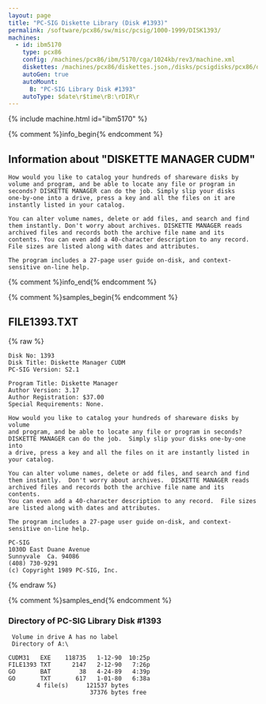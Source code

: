 ```yaml
---
layout: page
title: "PC-SIG Diskette Library (Disk #1393)"
permalink: /software/pcx86/sw/misc/pcsig/1000-1999/DISK1393/
machines:
  - id: ibm5170
    type: pcx86
    config: /machines/pcx86/ibm/5170/cga/1024kb/rev3/machine.xml
    diskettes: /machines/pcx86/diskettes.json,/disks/pcsigdisks/pcx86/diskettes.json
    autoGen: true
    autoMount:
      B: "PC-SIG Library Disk #1393"
    autoType: $date\r$time\rB:\rDIR\r
---
```


{% include machine.html id="ibm5170" %}

{% comment %}info_begin{% endcomment %}

## Information about "DISKETTE MANAGER CUDM"

    How would you like to catalog your hundreds of shareware disks by
    volume and program, and be able to locate any file or program in
    seconds? DISKETTE MANAGER can do the job. Simply slip your disks
    one-by-one into a drive, press a key and all the files on it are
    instantly listed in your catalog.
    
    You can alter volume names, delete or add files, and search and find
    them instantly. Don't worry about archives. DISKETTE MANAGER reads
    archived files and records both the archive file name and its
    contents. You can even add a 40-character description to any record.
    File sizes are listed along with dates and attributes.
    
    The program includes a 27-page user guide on-disk, and context-
    sensitive on-line help.
{% comment %}info_end{% endcomment %}

{% comment %}samples_begin{% endcomment %}

## FILE1393.TXT

{% raw %}
```
Disk No: 1393                                                           
Disk Title: Diskette Manager CUDM                                       
PC-SIG Version: S2.1                                                    
                                                                        
Program Title: Diskette Manager                                         
Author Version: 3.17                                                    
Author Registration: $37.00                                             
Special Requirements: None.                                             
                                                                        
How would you like to catalog your hundreds of shareware disks by volume
and program, and be able to locate any file or program in seconds?      
DISKETTE MANAGER can do the job.  Simply slip your disks one-by-one into
a drive, press a key and all the files on it are instantly listed in    
your catalog.                                                           
                                                                        
You can alter volume names, delete or add files, and search and find    
them instantly.  Don't worry about archives.  DISKETTE MANAGER reads    
archived files and records both the archive file name and its contents. 
You can even add a 40-character description to any record.  File sizes  
are listed along with dates and attributes.                             
                                                                        
The program includes a 27-page user guide on-disk, and context-         
sensitive on-line help.                                                 
                                                                        
PC-SIG                                                                  
1030D East Duane Avenue                                                 
Sunnyvale  Ca. 94086                                                    
(408) 730-9291                                                          
(c) Copyright 1989 PC-SIG, Inc.                                         
```
{% endraw %}

{% comment %}samples_end{% endcomment %}

### Directory of PC-SIG Library Disk #1393

     Volume in drive A has no label
     Directory of A:\

    CUDM31   EXE    118735   1-12-90  10:25p
    FILE1393 TXT      2147   2-12-90   7:26p
    GO       BAT        38   4-24-89   4:39p
    GO       TXT       617   1-01-80   6:38a
            4 file(s)     121537 bytes
                           37376 bytes free
